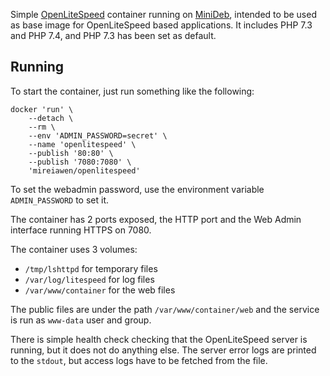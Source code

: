 Simple [OpenLiteSpeed](https://openlitespeed.org/) container running on [MiniDeb](https://github.com/bitnami/minideb), intended to be used as base image for OpenLiteSpeed based applications. It includes PHP 7.3 and PHP 7.4, and PHP 7.3 has been set as default.

## Running

To start the container, just run something like the following:
```
docker 'run' \
	--detach \
	--rm \
	--env 'ADMIN_PASSWORD=secret' \
	--name 'openlitespeed' \
	--publish '80:80' \
	--publish '7080:7080' \
	'mireiawen/openlitespeed'
```

To set the webadmin password, use the environment variable `ADMIN_PASSWORD` to set it.

The container has 2 ports exposed, the HTTP port and the Web Admin interface running HTTPS on 7080.

The container uses 3 volumes:
* `/tmp/lshttpd` for temporary files
* `/var/log/litespeed` for log files
* `/var/www/container` for the web files

The public files are under the path `/var/www/container/web` and the service is run as `www-data` user and group.

There is simple health check checking that the OpenLiteSpeed server is running, but it does not do anything else. The server error logs are printed to the `stdout`, but access logs have to be fetched from the file.
